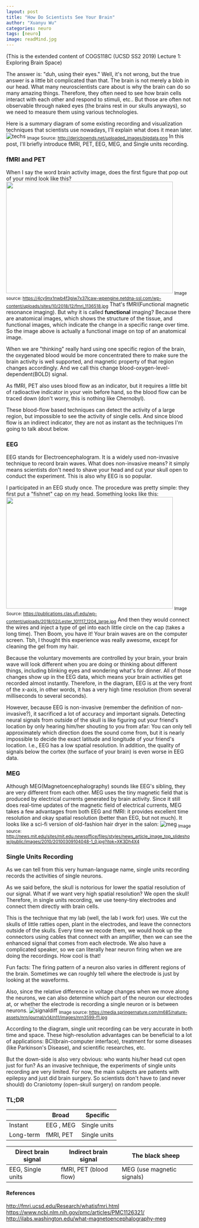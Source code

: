 ```yaml
---
layout: post
title: "How Do Scientists See Your Brain"
author: "Xuanyu Wu"
categories: neuro
tags: [neuro]
image: readMind.jpg
---
```


(This is the extended content of COGS118C (UCSD SS2 2019) Lecture 1: Exploring Brain Space)

The answer is: "duh, using their eyes." Well, it's not wrong, but the true answer is a little bit complicated than that.
The brain is not merely a blob in our head. What many neuroscientists care about is why the brain can do so many amazing things. Therefore, they often need to see how brain cells interact with each other and respond to stimuli, etc.. But those are often not observable through naked eyes (the brains rest in our skulls anyways), so we need to measure them using various technologies.

Here is a summary diagram of some existing recording and visualization techniques that scientists use nowadays, I'll explain what does it mean later.
![techs](http://dericbownds.net/uploaded_images/bigdata.png)
<sub>Image Source: http://dericbownds.net/uploaded_images/bigdata.png</sub>
In this post, I'll briefly introduce fMRI, PET, EEG, MEG, and Single units recording.

### fMRI and PET

When I say the word brain activity image, does the first figure that pop out of your mind look like this?
<img src='https://4cy9nx1nwb4f3giw7x37lcaw-wpengine.netdna-ssl.com/wp-content/uploads/sites/10/2018/12/fmri_1136518.jpg'  width="450" height="300">
<sub>Image source: https://4cy9nx1nwb4f3giw7x37lcaw-wpengine.netdna-ssl.com/wp-content/uploads/sites/10/2018/12/fmri_1136518.jpg</sub>
That's fMRI(Functional magnetic resonance imaging). But why it is called **functional** imaging? Because there are anatomical images, which shows the structure of the tissue, and functional images, which indicate the change in a specific range over time. So the image above is actually a functional image on top of an anatomical image.

When we are "thinking" really hard using one specific region of the brain, the oxygenated blood would be more concentrated there to make sure the brain activity is well supported, and magnetic property of that region changes accordingly. And we call this change blood-oxygen-level-dependent(BOLD) signal.

As fMRI, PET also uses blood flow as an indicator, but it requires a little bit of radioactive indicator in your vein before hand, so the blood flow can be traced down (don't worry, this is nothing like Chernobyl).

These blood-flow based techniques can detect the activity of a large region, but impossible to see the activity of single cells. And since blood flow is an indirect indicator, they are not as instant as the techniques I'm going to talk about below.

### EEG
EEG stands for Electroencephalogram. It is a widely used non-invasive technique to record brain waves. What does non-invasive means? it simply means scientists don't need to shave your head and cut your skull open to conduct the experiment. This is also why EEG is so popular.

I participated in an EEG study once. The procedure was pretty simple: they first put a "fishnet" cap on my head. Something looks like this:
<img src='https://publications.clas.ufl.edu/wp-content/uploads/2018/02/Lester_101117_1204_large.jpg'  width="450" height="300">
<sub>Image Source: https://publications.clas.ufl.edu/wp-content/uploads/2018/02/Lester_101117_1204_large.jpg</sub>
And then they would connect the wires and inject a type of gel into each little circle on the cap (takes a long time). Then Boom, you have it! Your brain waves are on the computer screen. Tbh, I thought this experience was really awesome, except for cleaning the gel from my hair.

Because the voluntary movements are controlled by your brain, your brain wave will look different when you are doing or thinking about different things, including blinking eyes and wondering what's for dinner. All of those changes show up in the EEG data, which means your brain activities get recorded almost instantly. Therefore, in the diagram, EEG is at the very front of the x-axis, in other words, it has a very high time resolution (from several milliseconds to several seconds).

However, because EEG is non-invasive (remember the definition of non-invasive?), it sacrificed a lot of accuracy and important signals. Detecting neural signals from outside of the skull is like figuring out your friend's location by only hearing him/her shouting to you from afar: You can only tell approximately which direction does the sound come from, but it is nearly impossible to decide the exact latitude and longitude of your friend's location. I.e., EEG has a low spatial resolution. In addition, the quality of signals below the cortex (the surface of your brain) is even worse in EEG data.

### MEG

Although MEG(Magnetoencephalography) sounds like EEG's sibling, they are very different from each other. MEG uses the tiny magnetic field that is produced by electrical currents generated by brain activity. Since it still does real-time updates of the magnetic field of electrical currents, MEG takes a few advantages from both EEG and fMRI: it provides excellent time resolution and okay spatial resolution (better than EEG, but not much).
It looks like a sci-fi version of old-fashion hair dryer in the salon:
![meg](http://news.mit.edu/sites/mit.edu.newsoffice/files/styles/news_article_image_top_slideshow/public/images/2010/20100309104048-1_0.jpg?itok=XK3Dh4X4)
<sub>Image source: http://news.mit.edu/sites/mit.edu.newsoffice/files/styles/news_article_image_top_slideshow/public/images/2010/20100309104048-1_0.jpg?itok=XK3Dh4X4</sub>

### Single Units Recording

As we can tell from this very human-language name, single units recording records the activities of single neurons.

As we said before, the skull is notorious for lower the spatial resolution of our signal. What if we want very high spatial resolution? We open the skull! Therefore, in single units recording, we use teeny-tiny electrodes and connect them directly with brain cells.

This is the technique that my lab (well, the lab I work for) uses. We cut the skulls of little ratties open, plant in the electrodes, and leave the connectors outside of the skulls. Every time we recode them, we would hook up the connectors using cables that connect with an amplifier, then we can see the enhanced signal that comes from each electrode. We also have a complicated speaker, so we can literally hear neuron firing when we are doing the recordings. How cool is that!

Fun facts: The firing pattern of a neuron also varies in different regions of the brain. Sometimes we can roughly tell where the electrode is just by looking at the waveforms.

Also, since the relative difference in voltage changes when we move along the neurons, we can also determine which part of the neuron our electrodes at, or whether the electrode is recording a single neuron or is between neurons.
![signaldiff](https://media.springernature.com/m685/nature-assets/nrn/journal/v14/n11/images/nrn3599-f1.jpg)
<sub>Image source: https://media.springernature.com/m685/nature-assets/nrn/journal/v14/n11/images/nrn3599-f1.jpg</sub>

According to the diagram, single unit recording can be very accurate in both time and space. These high-resolution advantages can be beneficial to a lot of applications: BCI(brain-computer interface), treatment for some diseases (like Parkinson's Disease), and scientific researches, etc.

But the down-side is also very obvious: who wants his/her head cut open just for fun? As an invasive technique, the experiments of single units recording are very limited. For now, the main subjects are patients with epilepsy and just did brain surgery. So scientists don't have to (and never should) do Craniotomy (open-skull surgery) on random people.

### TL;DR

|           | Broad          | Specific   |
|-----------|----------------|------------|
| Instant   | EEG , MEG      |Single units|
| Long-term | fMRI, PET      |Single units|

|Direct brain signal|Indirect brain signal  |The black sheep|
|-------------------|-----------------------|---------------|
|EEG, Single units  | fMRI, PET (blood flow)| MEG (use magnetic signals)

#### References

http://fmri.ucsd.edu/Research/whatisfmri.html
https://www.ncbi.nlm.nih.gov/pmc/articles/PMC1126321/
http://ilabs.washington.edu/what-magnetoencephalography-meg
